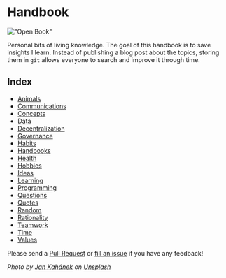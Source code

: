 # Handbook

!["Open Book"](https://images.unsplash.com/photo-1483546363825-7ebf25fb7513?ixlib=rb-0.3.5&ixid=eyJhcHBfaWQiOjEyMDd9&s=34f06173fc9d9c014d643c39fb7bfa13&auto=format&fit=crop&w=1350&q=80)

Personal bits of living knowledge. The goal of this handbook is to save insights I learn. Instead of publishing a blog post about the topics, storing them in `git` allows everyone to search and improve it through time.

## Index

* [Animals](content/animals.md)
* [Communications](content/communications.md)
* [Concepts](content/concepts.md)
* [Data](content/data.md)
* [Decentralization](content/decentralization.md)
* [Governance](content/governance.md)
* [Habits](content/habits.md)
* [Handbooks](content/handbooks.md)
* [Health](content/health.md)
* [Hobbies](content/hobbies.md)
* [Ideas](content/ideas.md)
* [Learning](content/learning.md)
* [Programming](content/programming.md)
* [Questions](content/questions.md)
* [Quotes](content/quotes.md)
* [Random](content/random.md)
* [Rationality](content/rationality.md)
* [Teamwork](content/teamwork.md)
* [Time](content/time.md)
* [Values](content/values.md)

Please send a [Pull Request](https://github.com/davidgasquez/handbook/pulls) or [fill an issue](https://github.com/davidgasquez/handbok/issues) if you have any feedback!

_Photo by [Jan Kahánek](https://unsplash.com/@honza_kahanek) on [Unsplash](https://unsplash.com)_
